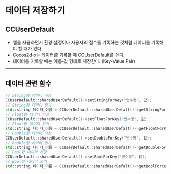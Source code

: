 # 데이터 저장하기
## CCUserDefault
- 앱을 사용하면서 환경 설정이나 사용자의 점수를 기록하는 것처럼 데이터를 기록해야 할 때가 있다.
- Cocos2d-x는 데이터를 기록할 때 CCUserDefault를 쓴다.
- 데이터를 기록할 때는 이름-값 형태로 저장한다. (Key-Value Pair)
---
## 데이터 관련 함수
```C++
// String형 데이터 저장
CCUserDefault::sharedUserDefault()->setStringForKey("변수명", 값);
// String형 데이터 읽기
std::string 데이터_이름 = CCUserDefault::sharedUserDefalt()->getStringForKey("변수명");
// Float형 데이터 저장
CCUserDefault::sharedUserDefault()->setFloatForKey("변수명", 값);
// Float형 데이터 읽기
std::string 데이터_이름 = CCUserDefault::sharedUserDefalt()->getFloatForKey("변수명");
// Double형 데이터 저장
CCUserDefault::sharedUserDefault()->setDoubleForKey("변수명", 값);
// Double형 데이터 읽기
std::string 데이터_이름 = CCUserDefault::sharedUserDefalt()->getDoubleForKey("변수명");
// Bool형 데이터 저장
CCUserDefault::sharedUserDefault()->setBoolForKey("변수명", 값);
// Bool형 데이터 읽기
std::string 데이터_이름 = CCUserDefault::sharedUserDefalt()->getBoolForKey("변수명");
```